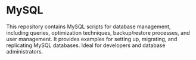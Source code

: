 # MySQL
This repository contains MySQL scripts for database management, including queries, optimization techniques, backup/restore processes, and user management. It provides examples for setting up, migrating, and replicating MySQL databases. Ideal for developers and database administrators.
